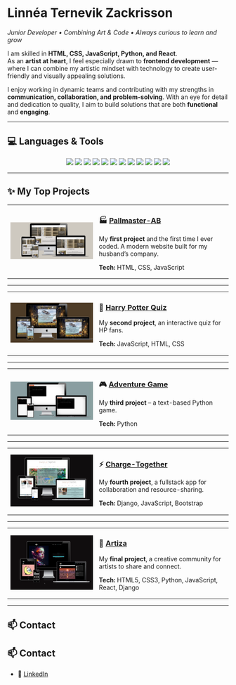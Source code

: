 # Linnéa Ternevik Zackrisson  

*Junior Developer • Combining Art & Code • Always curious to learn and grow*  

I am skilled in **HTML, CSS, JavaScript, Python, and React**.  
As an **artist at heart**, I feel especially drawn to **frontend development** — where I can combine my artistic mindset with technology to create user-friendly and visually appealing solutions.  

I enjoy working in dynamic teams and contributing with my strengths in **communication, collaboration, and problem-solving**. With an eye for detail and dedication to quality, I aim to build solutions that are both **functional** and **engaging**.  

---

## 💻 Languages & Tools  

<p align="center">
  <img src="https://cdn.jsdelivr.net/gh/devicons/devicon/icons/html5/html5-original.svg" width="50" />
  <img src="https://cdn.jsdelivr.net/gh/devicons/devicon/icons/css3/css3-original.svg" width="50" />
  <img src="https://cdn.jsdelivr.net/gh/devicons/devicon/icons/javascript/javascript-original.svg" width="50" />
  <img src="https://cdn.jsdelivr.net/gh/devicons/devicon/icons/python/python-original.svg" width="50" />
  <img src="https://cdn.jsdelivr.net/gh/devicons/devicon/icons/react/react-original.svg" width="50" />
  <img src="https://cdn.jsdelivr.net/gh/devicons/devicon/icons/django/django-plain.svg" width="50" />
  <img src="https://cdn.jsdelivr.net/gh/devicons/devicon/icons/bootstrap/bootstrap-original.svg" width="50" />
  <img src="https://cdn.jsdelivr.net/gh/devicons/devicon/icons/jquery/jquery-original.svg" width="50" />
  <img src="https://cdn.jsdelivr.net/gh/devicons/devicon/icons/git/git-original.svg" width="50" />
  <img src="https://cdn.jsdelivr.net/gh/devicons/devicon/icons/github/github-original.svg" width="50" />
  <img src="https://cdn.jsdelivr.net/gh/devicons/devicon/icons/heroku/heroku-original.svg" width="50" />
  <img src="https://cdn.jsdelivr.net/gh/devicons/devicon/icons/figma/figma-original.svg" width="50" />
</p>  

---

## ✨ My Top Projects  

<!-- Card 1 -->
<table>
  <tr>
    <td width="40%">
      <img src="https://github.com/Linnea87/Pallmaster-AB/blob/main/docs/readme_images/mockup.png?raw=true" alt="Pallmaster-AB Mockup"/>
    </td>
    <td width="60%">
      <h3>🏭 <a href="https://github.com/Linnea87/Pallmaster-AB">Pallmaster-AB</a></h3>
      <p>My <b>first project</b> and the first time I ever coded.  
      A modern website built for my husband’s company.</p>
      <p><b>Tech:</b> HTML, CSS, JavaScript</p>
    </td>
  </tr>
</table>

---

<!-- Card 2 -->
<table>
  <tr>
    <td width="40%">
      <img src="https://github.com/Linnea87/Harry_Potter_quiz_pp2/blob/main/docs/mockup.png?raw=true" alt="Harry Potter Quiz Mockup"/>
    </td>
    <td width="60%">
      <h3>🧙 <a href="https://github.com/Linnea87/Harry_Potter_quiz_pp2">Harry Potter Quiz</a></h3>
      <p>My <b>second project</b>, an interactive quiz for HP fans.</p>
      <p><b>Tech:</b> JavaScript, HTML, CSS</p>
    </td>
  </tr>
</table>

---

<!-- Card 3 -->
<table>
  <tr>
    <td width="40%">
      <img src="https://raw.githubusercontent.com/Linnea87/adventure-game/refs/heads/main/docs/mockup.webp" alt="Adventure Game Mockup"/>
    </td>
    <td width="60%">
      <h3>🎮 <a href="https://github.com/Linnea87/adventure-game">Adventure Game</a></h3>
      <p>My <b>third project</b> – a text-based Python game.</p>
      <p><b>Tech:</b> Python</p>
    </td>
  </tr>
</table>

---

<!-- Card 4 -->
<table>
  <tr>
    <td width="40%">
      <img src="https://github.com/Linnea87/charge-together/blob/main/documentation/images/mockup.png?raw=true" alt="Charge-Together Mockup"/>
    </td>
    <td width="60%">
      <h3>⚡ <a href="https://github.com/Linnea87/charge-together">Charge-Together</a></h3>
      <p>My <b>fourth project</b>, a fullstack app for collaboration and resource-sharing.</p>
      <p><b>Tech:</b> Django, JavaScript, Bootstrap</p>
    </td>
  </tr>
</table>

---

<!-- Card 5 -->
<table>
  <tr>
    <td width="40%">
      <img src="https://github.com/Linnea87/artiza/blob/main/src/docs-readme/images/mockup.png?raw=true" alt="Artiza Mockup"/>
    </td>
    <td width="60%">
      <h3>🎨 <a href="https://github.com/Linnea87/artiza">Artiza</a></h3>
      <p>My <b>final project</b>, a creative community for artists to share and connect.</p>
      <p><b>Tech:</b> HTML5, CSS3, Python, JavaScript, React, Django</p>
    </td>
  </tr>
</table>

---

## 📫 Contact  

## 📫 Contact  

- 💼 [LinkedIn](https://www.linkedin.com/in/linneaternevik)
